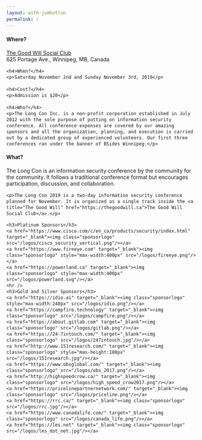 ```yaml
---
layout: with-jumbotron
permalink: /
---
```


<div class="row marketing">
  <div class="col-lg-6">
    <h4>Where?</h4>
    <p><a href="https://thegoodwill.ca/">The Good Will Social Club</a><br/>625 Portage Ave., Winnipeg, MB, Canada</p>

    <h4>When?</h4>
    <p>Saturday November 2nd and Sunday November 3rd, 2019</p>

    <h4>Cost?</h4>
    <p>Admission is $20</p>

    <h4>Who?</h4>
    <p>The Long Con Inc. is a non-profit corporation established in July 2012 with the sole purpose of putting on information security conference. All conference expenses are covered by our amazing sponsors and all the organization, planning, and execution is carried out by a dedicated group of experienced volunteers. Our first three conferences ran under the banner of BSides Winnipeg.</p>
  </div>

  <div class="col-lg-6">
    <h4>What?</h4>
    <p>The Long Con is an information security conference by the community for the community. It follows a traditional conference format but encourages participation, discussion, and collaboration.</p>

    <p>The Long Con 2019 is a two-day information security conference planned for November. It is organized as a single track inside the <a title="The Good Will" href="https://thegoodwill.ca">The Good Will Social Club</a>.</p>
  </div>
</div>

<div class="row marketing">
  <div class="col-lg-12">
    <style>
      img.sponsorlogo { max-height:300; max-width:300px; display:inline-block; padding:20px 50px; }
      a.sponsortext { font-size:30px; font-weight:bold; display:inline-block; padding:20px }
    </style>

    <h3>Platinum Sponsors</h3>
    <a href="https://www.cisco.com/c/en_ca/products/security/index.html" target="_blank"><img class="sponsorlogo" src="/logos/cisco_security_vertical.png"/></a>
    <a href="https://www.fireeye.com" target="_blank"><img class="sponsorlogo" style="max-width:400px" src="/logos/fireeye.png"/></a>
    <a href="https://powerland.ca" target="_blank"><img class="sponsorlogo" style="max-width:400px" src="/logos/powerland.svg"/></a>
    <hr />
    <h3>Gold and Silver Sponsors</h3>
    <a href="https://idio.ai" target="_blank"><img class="sponsorlogo" style="max-width:240px" src="/logos/idio.png"/></a>
    <a href="https://campfire.technology" target="_blank"><img class="sponsorlogo" src="/logos/campfire.png"/></a>
    <a href="https://about.gitlab.com" target="_blank"><img class="sponsorlogo" src="/logos/gitlab.png"/></a>
    <a href="https://24-7intouch.com/" target="_blank"><img class="sponsorlogo" src="/logos/247intouch.jpg"/></a>
    <a href="http://www.151research.com/" target="_blank"><img class="sponsorlogo" style="max-height:180px" src="/logos/151research.jpg"/></a>
    <a href="https://www.obsglobal.com/" target="_blank"><img class="sponsorlogo" src="/logos/obs_2017.png"/></a>
    <a href="http://highspeedcrow.ca/" target="_blank"><img class="sponsorlogo" src="/logos/high_speed_crow2017.png"/></a>
    <a href="https://pricelinepartnernetwork.com/" target="_blank"><img class="sponsorlogo" src="/logos/priceline.png"/></a>
    <a href="https://rrc.ca/" target="_blank"><img class="sponsorlogo" src="/logos/rrc.jpg"/></a>
    <a href="https://www.canadalife.com/" target="_blank"><img class="sponsorlogo" src="/logos/canada_life.png"/></a>
    <a href="https://les.net" target="_blank"><img class="sponsorlogo" src="/logos/les_dot_net.jpg"/></a>
  </div>
</div>
